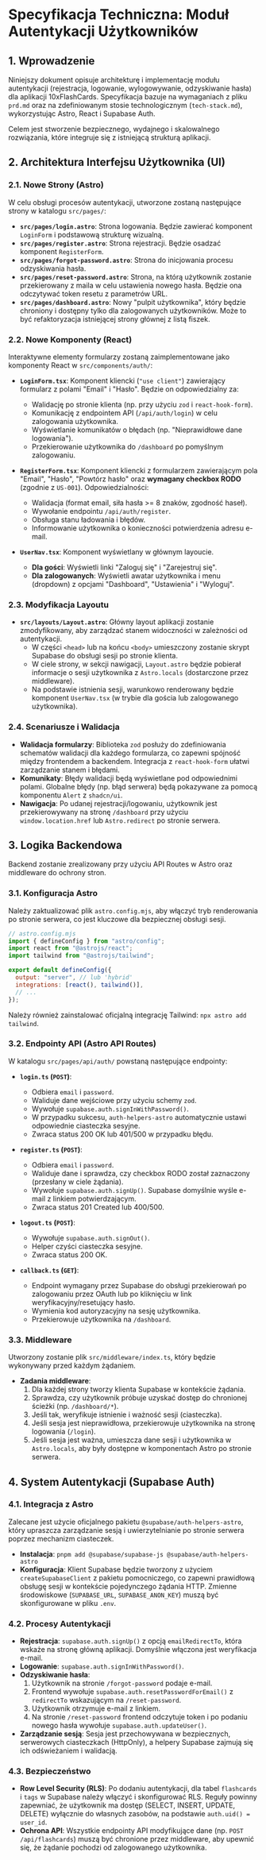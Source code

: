 # Specyfikacja Techniczna: Moduł Autentykacji Użytkowników

## 1. Wprowadzenie

Niniejszy dokument opisuje architekturę i implementację modułu autentykacji (rejestracja, logowanie, wylogowywanie, odzyskiwanie hasła) dla aplikacji 10xFlashCards. Specyfikacja bazuje na wymaganiach z pliku `prd.md` oraz na zdefiniowanym stosie technologicznym (`tech-stack.md`), wykorzystując Astro, React i Supabase Auth.

Celem jest stworzenie bezpiecznego, wydajnego i skalowalnego rozwiązania, które integruje się z istniejącą strukturą aplikacji.

## 2. Architektura Interfejsu Użytkownika (UI)

### 2.1. Nowe Strony (Astro)

W celu obsługi procesów autentykacji, utworzone zostaną następujące strony w katalogu `src/pages/`:

- **`src/pages/login.astro`**: Strona logowania. Będzie zawierać komponent `LoginForm` i podstawową strukturę wizualną.
- **`src/pages/register.astro`**: Strona rejestracji. Będzie osadzać komponent `RegisterForm`.
- **`src/pages/forgot-password.astro`**: Strona do inicjowania procesu odzyskiwania hasła.
- **`src/pages/reset-password.astro`**: Strona, na którą użytkownik zostanie przekierowany z maila w celu ustawienia nowego hasła. Będzie ona odczytywać token resetu z parametrów URL.
- **`src/pages/dashboard.astro`**: Nowy "pulpit użytkownika", który będzie chroniony i dostępny tylko dla zalogowanych użytkowników. Może to być refaktoryzacja istniejącej strony głównej z listą fiszek.

### 2.2. Nowe Komponenty (React)

Interaktywne elementy formularzy zostaną zaimplementowane jako komponenty React w `src/components/auth/`:

- **`LoginForm.tsx`**: Komponent kliencki (`"use client"`) zawierający formularz z polami "Email" i "Hasło". Będzie on odpowiedzialny za:

  - Walidację po stronie klienta (np. przy użyciu `zod` i `react-hook-form`).
  - Komunikację z endpointem API (`/api/auth/login`) w celu zalogowania użytkownika.
  - Wyświetlanie komunikatów o błędach (np. "Nieprawidłowe dane logowania").
  - Przekierowanie użytkownika do `/dashboard` po pomyślnym zalogowaniu.

- **`RegisterForm.tsx`**: Komponent kliencki z formularzem zawierającym pola "Email", "Hasło", "Powtórz hasło" oraz **wymagany checkbox RODO** (zgodnie z `US-001`). Odpowiedzialności:

  - Walidacja (format email, siła hasła >= 8 znaków, zgodność haseł).
  - Wywołanie endpointu `/api/auth/register`.
  - Obsługa stanu ładowania i błędów.
  - Informowanie użytkownika o konieczności potwierdzenia adresu e-mail.

- **`UserNav.tsx`**: Komponent wyświetlany w głównym layoucie.
  - **Dla gości**: Wyświetli linki "Zaloguj się" i "Zarejestruj się".
  - **Dla zalogowanych**: Wyświetli awatar użytkownika i menu (dropdown) z opcjami "Dashboard", "Ustawienia" i "Wyloguj".

### 2.3. Modyfikacja Layoutu

- **`src/layouts/Layout.astro`**: Główny layout aplikacji zostanie zmodyfikowany, aby zarządzać stanem widoczności w zależności od autentykacji.
  - W części `<head>` lub na końcu `<body>` umieszczony zostanie skrypt Supabase do obsługi sesji po stronie klienta.
  - W ciele strony, w sekcji nawigacji, `Layout.astro` będzie pobierał informacje o sesji użytkownika z `Astro.locals` (dostarczone przez middleware).
  - Na podstawie istnienia sesji, warunkowo renderowany będzie komponent `UserNav.tsx` (w trybie dla gościa lub zalogowanego użytkownika).

### 2.4. Scenariusze i Walidacja

- **Walidacja formularzy**: Biblioteka `zod` posłuży do zdefiniowania schematów walidacji dla każdego formularza, co zapewni spójność między frontendem a backendem. Integracja z `react-hook-form` ułatwi zarządzanie stanem i błędami.
- **Komunikaty**: Błędy walidacji będą wyświetlane pod odpowiednimi polami. Globalne błędy (np. błąd serwera) będą pokazywane za pomocą komponentu `Alert` z `shadcn/ui`.
- **Nawigacja**: Po udanej rejestracji/logowaniu, użytkownik jest przekierowywany na stronę `/dashboard` przy użyciu `window.location.href` lub `Astro.redirect` po stronie serwera.

## 3. Logika Backendowa

Backend zostanie zrealizowany przy użyciu API Routes w Astro oraz middleware do ochrony stron.

### 3.1. Konfiguracja Astro

Należy zaktualizować plik `astro.config.mjs`, aby włączyć tryb renderowania po stronie serwera, co jest kluczowe dla bezpiecznej obsługi sesji.

```javascript
// astro.config.mjs
import { defineConfig } from "astro/config";
import react from "@astrojs/react";
import tailwind from "@astrojs/tailwind";

export default defineConfig({
  output: "server", // lub 'hybrid'
  integrations: [react(), tailwind()],
  // ...
});
```

Należy również zainstalować oficjalną integrację Tailwind: `npx astro add tailwind`.

### 3.2. Endpointy API (Astro API Routes)

W katalogu `src/pages/api/auth/` powstaną następujące endpointy:

- **`login.ts` (`POST`)**:

  - Odbiera `email` i `password`.
  - Waliduje dane wejściowe przy użyciu schemy `zod`.
  - Wywołuje `supabase.auth.signInWithPassword()`.
  - W przypadku sukcesu, `auth-helpers-astro` automatycznie ustawi odpowiednie ciasteczka sesyjne.
  - Zwraca status 200 OK lub 401/500 w przypadku błędu.

- **`register.ts` (`POST`)**:

  - Odbiera `email` i `password`.
  - Waliduje dane i sprawdza, czy checkbox RODO został zaznaczony (przesłany w ciele żądania).
  - Wywołuje `supabase.auth.signUp()`. Supabase domyślnie wyśle e-mail z linkiem potwierdzającym.
  - Zwraca status 201 Created lub 400/500.

- **`logout.ts` (`POST`)**:

  - Wywołuje `supabase.auth.signOut()`.
  - Helper czyści ciasteczka sesyjne.
  - Zwraca status 200 OK.

- **`callback.ts` (`GET`)**:
  - Endpoint wymagany przez Supabase do obsługi przekierowań po zalogowaniu przez OAuth lub po kliknięciu w link weryfikacyjny/resetujący hasło.
  - Wymienia kod autoryzacyjny na sesję użytkownika.
  - Przekierowuje użytkownika na `/dashboard`.

### 3.3. Middleware

Utworzony zostanie plik `src/middleware/index.ts`, który będzie wykonywany przed każdym żądaniem.

- **Zadania middleware**:
  1.  Dla każdej strony tworzy klienta Supabase w kontekście żądania.
  2.  Sprawdza, czy użytkownik próbuje uzyskać dostęp do chronionej ścieżki (np. `/dashboard/*`).
  3.  Jeśli tak, weryfikuje istnienie i ważność sesji (ciasteczka).
  4.  Jeśli sesja jest nieprawidłowa, przekierowuje użytkownika na stronę logowania (`/login`).
  5.  Jeśli sesja jest ważna, umieszcza dane sesji i użytkownika w `Astro.locals`, aby były dostępne w komponentach Astro po stronie serwera.

## 4. System Autentykacji (Supabase Auth)

### 4.1. Integracja z Astro

Zalecane jest użycie oficjalnego pakietu `@supabase/auth-helpers-astro`, który upraszcza zarządzanie sesją i uwierzytelnianie po stronie serwera poprzez mechanizm ciasteczek.

- **Instalacja**: `pnpm add @supabase/supabase-js @supabase/auth-helpers-astro`
- **Konfiguracja**: Klient Supabase będzie tworzony z użyciem `createSupabaseClient` z pakietu pomocniczego, co zapewni prawidłową obsługę sesji w kontekście pojedynczego żądania HTTP. Zmienne środowiskowe (`SUPABASE_URL`, `SUPABASE_ANON_KEY`) muszą być skonfigurowane w pliku `.env`.

### 4.2. Procesy Autentykacji

- **Rejestracja**: `supabase.auth.signUp()` z opcją `emailRedirectTo`, która wskaże na stronę główną aplikacji. Domyślnie włączona jest weryfikacja e-mail.
- **Logowanie**: `supabase.auth.signInWithPassword()`.
- **Odzyskiwanie hasła**:
  1.  Użytkownik na stronie `/forgot-password` podaje e-mail.
  2.  Frontend wywołuje `supabase.auth.resetPasswordForEmail()` z `redirectTo` wskazującym na `/reset-password`.
  3.  Użytkownik otrzymuje e-mail z linkiem.
  4.  Na stronie `/reset-password` frontend odczytuje token i po podaniu nowego hasła wywołuje `supabase.auth.updateUser()`.
- **Zarządzanie sesją**: Sesja jest przechowywana w bezpiecznych, serwerowych ciasteczkach (HttpOnly), a helpery Supabase zajmują się ich odświeżaniem i walidacją.

### 4.3. Bezpieczeństwo

- **Row Level Security (RLS)**: Po dodaniu autentykacji, dla tabel `flashcards` i `tags` w Supabase należy włączyć i skonfigurować RLS. Reguły powinny zapewniać, że użytkownik ma dostęp (SELECT, INSERT, UPDATE, DELETE) wyłącznie do własnych zasobów, na podstawie `auth.uid() = user_id`.
- **Ochrona API**: Wszystkie endpointy API modyfikujące dane (np. `POST /api/flashcards`) muszą być chronione przez middleware, aby upewnić się, że żądanie pochodzi od zalogowanego użytkownika.
